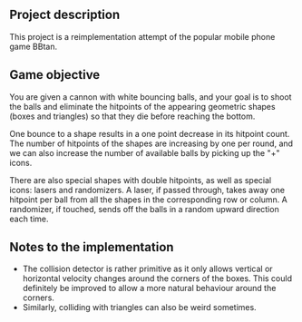 ## Project description

This project is a reimplementation attempt of the popular mobile phone game BBtan.

## Game objective

You are given a cannon with white bouncing balls, and your goal is to shoot the balls and eliminate the hitpoints of the appearing geometric shapes (boxes and triangles) so that they die before reaching the bottom.

One bounce to a shape results in a one point decrease in its hitpoint count. The number of hitpoints of the shapes are increasing by one per round, and we can also increase the number of available balls by picking up the "+" icons.

There are also special shapes with double hitpoints, as well as special icons: lasers and randomizers. A laser, if passed through, takes away one hitpoint per ball from all the shapes in the corresponding row or column. A randomizer, if touched, sends off the balls in a random upward direction each time.

## Notes to the implementation

- The collision detector is rather primitive as it only allows vertical or horizontal velocity changes around the corners of the boxes. This could definitely be improved to allow a more natural behaviour around the corners.
- Similarly, colliding with triangles can also be weird sometimes.
